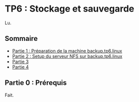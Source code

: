 # TP6 : Stockage et sauvegarde

Lu.

## Sommaire

- [Partie 1 : Préparation de la machine backup.tp6.linux](https://github.com/KeunotorCagoule/TP-Linux/blob/main/tp6_linux/partie1.md)
- [Partie 2 : Setup du serveur NFS sur backup.tp6.linux](url)
- [Partie 3](url)
- [Partie 4](url)

## Partie 0 : Prérequis 

Fait.
